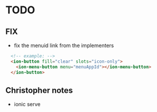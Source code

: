 # TODO

## FIX

- fix the menuid link from the implementers

``` html
  <!-- example: -->
  <ion-button fill="clear" slots="icon-only">
    <ion-menu-button menu="menuAppId"></ion-menu-button>
  </ion-button>
```


## Christopher notes

-  ionic serve
